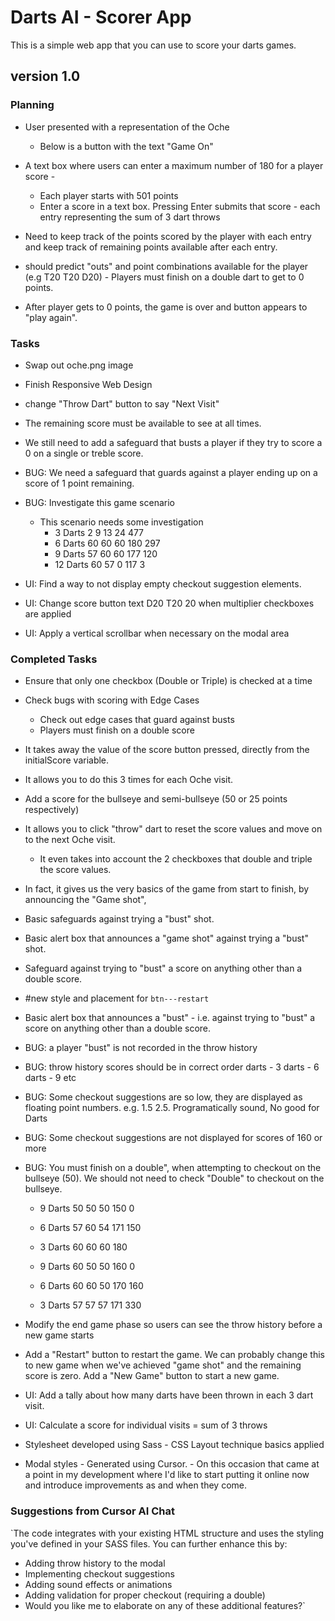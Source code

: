 # Darts AI - Scorer App

This is a simple web app that you can use to score your darts games.

## version 1.0 

### Planning

+ User presented with a representation of the Oche
  + Below is a button with the text "Game On"
  
+ A text box where users can enter a maximum number of 180 for a player score - 
  + Each player starts with 501 points
  + Enter a score in a text box. Pressing Enter submits that score - each entry representing the sum of 3 dart throws

+ Need to keep track of the points scored by the player with each entry and keep track of remaining points available after each entry.

+ should predict "outs" and point combinations available for the player (e.g T20 T20 D20) - Players must finish on a double dart to get to 0 points.

+ After player gets to 0 points, the game is over and button appears to "play again".

### Tasks

+ Swap out oche.png image
+ Finish Responsive Web Design
+ change "Throw Dart" button to say "Next Visit"
+ The remaining score must be available to see at all times.
+ We still need to add a safeguard that busts a player if they try to score a 0 on a single or treble score. 
+ BUG: We need a safeguard that guards against a player ending up on a score of 1 point remaining.
+ BUG: Investigate this game scenario
    + This scenario needs some investigation
        + 3 Darts	2 9 13	24	477
        + 6 Darts	60 60 60	180	297
        + 9 Darts	57 60 60	177	120
        + 12 Darts	60 57 0	117	3

+ UI: Find a way to not display empty checkout suggestion elements.
+ UI: Change score button text D20 T20 20 when multiplier checkboxes are applied
+ UI: Apply a vertical scrollbar when necessary on the modal area



### Completed Tasks

+ Ensure that only one checkbox (Double or Triple) is checked at a time
+ Check bugs with scoring with Edge Cases
    + Check out edge cases that guard against busts
    + Players must finish on a double score
+ It takes away the value of the score button pressed, directly from the initialScore variable. 
+ It allows you to do this 3 times for each Oche visit. 
+ Add a score for the bullseye and semi-bullseye (50 or 25 points respectively)
+ It allows you to click "throw" dart to reset the score values and move on to the next Oche visit. 
    + It even takes into account the 2 checkboxes that double and triple the score values. 
+ In fact, it gives us the very basics of the game from start to finish, by announcing the "Game shot", 
+ Basic safeguards against trying a "bust" shot.
+ Basic alert box that announces a "game shot" against trying a "bust" shot.
+ Safeguard against trying to "bust" a score on anything other than a double score.
+ #new style and placement for `btn---restart`
+ Basic alert box that announces a "bust" - i.e. against trying to "bust" a score on anything other than a double score.

+ BUG: a player "bust" is not recorded in the throw history
+ BUG: throw history scores should be in correct order darts - 3 darts - 6 darts - 9 etc
+ BUG: Some checkout suggestions are so low, they are displayed as floating point numbers. e.g. 1.5  2.5. Programatically sound,  No good for Darts
+ BUG: Some checkout suggestions are not displayed for scores of 160 or more
+ BUG: You must finish on a double", when attempting to checkout on the bullseye (50). We should not need to check "Double" to checkout on the bullseye.

  + 9 Darts 50 50 50	150	0
  + 6 Darts	57 60 54	171	150
  + 3 Darts	60 60 60	180	

  + 9 Darts 60 50 50	160	0
  + 6 Darts	60 60 50	170	160
  + 3 Darts	57 57 57	171 330	

+ Modify the end game phase so users can see the throw history before a new game starts

+ Add a "Restart" button to restart the game. We can probably change this to new game when we've achieved "game shot" and the remaining score is zero. Add a "New Game" button to start a new game. 

+ UI: Add a tally about how many darts have been thrown in each 3 dart visit.

+ UI: Calculate a score for individual visits = sum of 3 throws

+ Stylesheet developed using Sass - CSS Layout technique basics applied
                
+ Modal styles - Generated using Cursor. - On this occasion that came at a point in my development where I'd like to start putting it online now and introduce improvements as and when they come.

### Suggestions from Cursor AI Chat

`The code integrates with your existing HTML structure and uses the styling you've defined in your SASS files. You can further enhance this by:
  + Adding throw history to the modal
  + Implementing checkout suggestions
  + Adding sound effects or animations
  + Adding validation for proper checkout (requiring a double)
  + Would you like me to elaborate on any of these additional features?`
